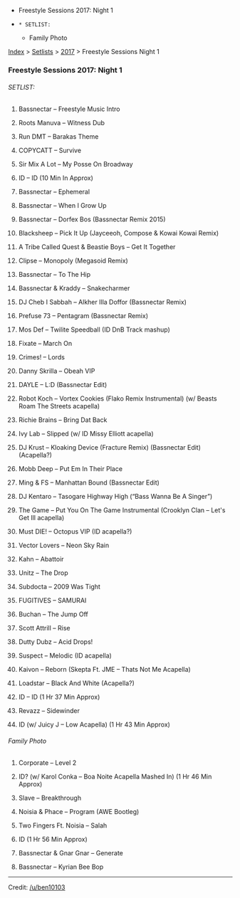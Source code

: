   * Freestyle Sessions 2017: Night 1
  *     * SETLIST:
    * Family Photo

[Index](https://www.reddit.com/r/bassnectar/wiki/index) >
[Setlists](https://www.reddit.com/r/bassnectar/wiki/interactive/setlists) >
[2017](https://www.reddit.com/r/bassnectar/wiki/interactive/setlists/2017) >
Freestyle Sessions Night 1

### Freestyle Sessions 2017: Night 1

###### SETLIST:

  1. Bassnectar – Freestyle Music Intro

  2. Roots Manuva – Witness Dub

  3. Run DMT – Barakas Theme

  4. COPYCATT – Survive 

  5. Sir Mix A Lot – My Posse On Broadway

  6. ID – ID (10 Min In Approx)

  7. Bassnectar – Ephemeral

  8. Bassnectar – When I Grow Up

  9. Bassnectar – Dorfex Bos (Bassnectar Remix 2015)

  10. Blacksheep – Pick It Up (Jayceeoh, Compose & Kowai Kowai Remix)

  11. A Tribe Called Quest & Beastie Boys – Get It Together

  12. Clipse – Monopoly (Megasoid Remix)

  13. Bassnectar – To The Hip

  14. Bassnectar & Kraddy – Snakecharmer

  15. DJ Cheb I Sabbah – Alkher Illa Doffor (Bassnectar Remix)

  16. Prefuse 73 – Pentagram (Bassnectar Remix)

  17. Mos Def – Twilite Speedball (ID DnB Track mashup)

  18. Fixate – March On

  19. Crimes! – Lords

  20. Danny Skrilla – Obeah VIP

  21. DAYLE – L:D (Bassnectar Edit)

  22. Robot Koch – Vortex Cookies (Flako Remix Instrumental) (w/ Beasts Roam The Streets acapella)

  23. Richie Brains – Bring Dat Back

  24. Ivy Lab – Slipped (w/ ID Missy Elliott acapella)

  25. DJ Krust – Kloaking Device (Fracture Remix) (Bassnectar Edit) (Acapella?)

  26. Mobb Deep – Put Em In Their Place

  27. Ming & FS – Manhattan Bound (Bassnectar Edit)

  28. DJ Kentaro – Tasogare Highway High (“Bass Wanna Be A Singer”)

  29. The Game – Put You On The Game Instrumental (Crooklyn Clan – Let's Get Ill acapella) 

  30. Must DIE! – Octopus VIP (ID acapella?) 

  31. Vector Lovers – Neon Sky Rain

  32. Kahn – Abattoir

  33. Unitz – The Drop

  34. Subdocta – 2009 Was Tight

  35. FUGITIVES – SAMURAI

  36. Buchan – The Jump Off

  37. Scott Attrill – Rise

  38. Dutty Dubz – Acid Drops!

  39. Suspect – Melodic (ID acapella)

  40. Kaivon – Reborn (Skepta Ft. JME – Thats Not Me Acapella)

  41. Loadstar – Black And White (Acapella?)

  42. ID – ID (1 Hr 37 Min Approx)

  43. Revazz – Sidewinder

  44. ID (w/ Juicy J – Low Acapella) (1 Hr 43 Min Approx)

###### Family Photo

  1. Corporate – Level 2

  2. ID? (w/ Karol Conka – Boa Noite Acapella Mashed In) (1 Hr 46 Min Approx)

  3. Slave – Breakthrough

  4. Noisia & Phace – Program (AWE Bootleg)

  5. Two Fingers Ft. Noisia – Salah

  6. ID (1 Hr 56 Min Approx)

  7. Bassnectar & Gnar Gnar – Generate

  8. Bassnectar – Kyrian Bee Bop

* * *

Credit: [/u/ben10103](/u/ben10103)

